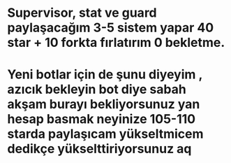 # Supervisor, stat ve guard paylaşacağım 3-5 sistem yapar 40 star + 10 forkta fırlatırım 0 bekletme.
# Yeni botlar için de şunu diyeyim , azıcık bekleyin bot diye sabah akşam burayı bekliyorsunuz yan hesap basmak neyinize 105-110 starda paylaşıcam yükseltmicem dedikçe yükselttiriyorsunuz aq
